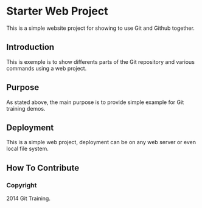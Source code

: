# Starter Web Project

This is a simple website project for showing to use Git and Github together.

## Introduction

This is exemple is to show differents parts of the Git repository and various commands using a web project.

## Purpose

As stated above, the main purpose is to provide simple example for Git training demos.

## Deployment

This is a simple web project, deployment can be on any web server or even local file system.

## How To Contribute 



### Copyright

2014 Git Training.
